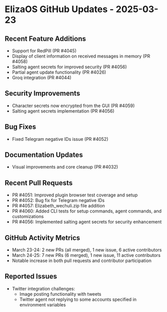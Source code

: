 # ElizaOS GitHub Updates - 2025-03-23

## Recent Feature Additions
- Support for RedPill (PR #4045)
- Display of client information on received messages in memory (PR #4058)
- Salting agent secrets for improved security (PR #4056)
- Partial agent update functionality (PR #4026)
- Groq integration (PR #4044)

## Security Improvements
- Character secrets now encrypted from the GUI (PR #4059)
- Salting agent secrets implementation (PR #4056)

## Bug Fixes
- Fixed Telegram negative IDs issue (PR #4052)

## Documentation Updates
- Visual improvements and core cleanup (PR #4032)

## Recent Pull Requests
- PR #4051: Improved plugin browser test coverage and setup
- PR #4052: Bug fix for Telegram negative IDs
- PR #4057: Elizabeth_wechuli.zip file addition
- PR #4060: Added CLI tests for setup commands, agent commands, and customizations
- PR #4056: Implemented salting agent secrets for security enhancement

## GitHub Activity Metrics
- March 23-24: 2 new PRs (all merged), 1 new issue, 6 active contributors
- March 24-25: 7 new PRs (6 merged), 1 new issue, 11 active contributors
- Notable increase in both pull requests and contributor participation

## Reported Issues
- Twitter integration challenges:
  - Image posting functionality with tweets
  - Twitter agent not replying to some accounts specified in environment variables